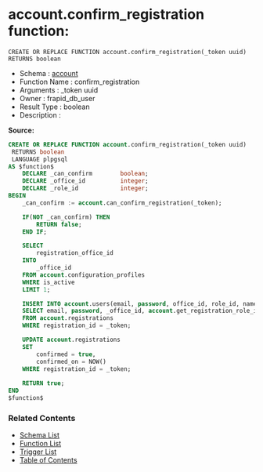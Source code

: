 # account.confirm_registration function:

```plpgsql
CREATE OR REPLACE FUNCTION account.confirm_registration(_token uuid)
RETURNS boolean
```
* Schema : [account](../../schemas/account.md)
* Function Name : confirm_registration
* Arguments : _token uuid
* Owner : frapid_db_user
* Result Type : boolean
* Description : 


**Source:**
```sql
CREATE OR REPLACE FUNCTION account.confirm_registration(_token uuid)
 RETURNS boolean
 LANGUAGE plpgsql
AS $function$
    DECLARE _can_confirm        boolean;
    DECLARE _office_id          integer;
    DECLARE _role_id            integer;
BEGIN
    _can_confirm := account.can_confirm_registration(_token);

    IF(NOT _can_confirm) THEN
        RETURN false;
    END IF;

    SELECT
        registration_office_id
    INTO
        _office_id
    FROM account.configuration_profiles
    WHERE is_active
    LIMIT 1;

    INSERT INTO account.users(email, password, office_id, role_id, name, phone)
    SELECT email, password, _office_id, account.get_registration_role_id(email), name, phone
    FROM account.registrations
    WHERE registration_id = _token;

    UPDATE account.registrations
    SET 
        confirmed = true, 
        confirmed_on = NOW()
    WHERE registration_id = _token;
    
    RETURN true;
END
$function$

```

### Related Contents
* [Schema List](../../schemas.md)
* [Function List](../../functions.md)
* [Trigger List](../../triggers.md)
* [Table of Contents](../../README.md)

